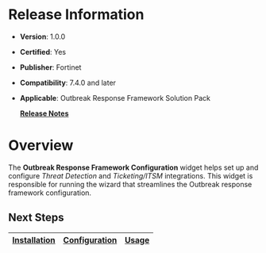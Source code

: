 # Release Information

- **Version**: 1.0.0

- **Certified**: Yes

- **Publisher**: Fortinet  

- **Compatibility**: 7.4.0 and later

- **Applicable**: Outbreak Response Framework Solution Pack

  [**Release Notes**](./widget/release_notes.md)

# Overview

The **Outbreak Response Framework Configuration** widget helps set up and configure *Threat Detection* and *Ticketing/ITSM* integrations. This widget is responsible for running the wizard that streamlines the Outbreak response framework configuration.

## Next Steps

| [Installation](./docs/setup.md#installation) | [Configuration](./docs/setup.md#configuration) | [Usage](./docs/usage.md) |
|----------------------------------------------|------------------------------------------------|--------------------------|
